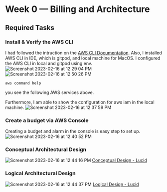 # Week 0 — Billing and Architecture

## Required Tasks

### Install & Verify the AWS CLI

I had followed the intruction on the [AWS CLI Documentation](https://docs.aws.amazon.com/cli/latest/userguide/getting-started-install.html). Also, I installed AWS CLI in IDE, which is gitpod, and local machine for MacOS. I configured the AWS CLI in local and gitpod using env.
![Screenshot 2023-02-16 at 12 29 04 PM](https://user-images.githubusercontent.com/11153290/219479986-4bcef2de-2ba2-4a03-ba44-a6251c717d36.png)
![Screenshot 2023-02-16 at 12 50 26 PM](https://user-images.githubusercontent.com/11153290/219484094-96f41792-44d3-4d0e-bee8-b3007d1b31ff.png)

```
aws command help
```
you see the following AWS services above. 

Furthermore, I am able to show the configuration for aws iam in the local machine. 
![Screenshot 2023-02-16 at 12 37 59 PM](https://user-images.githubusercontent.com/11153290/219481682-4b6d5c3d-5a65-4b6a-b484-76a680f26335.png)

### Create a budget via AWS Console
Creating a budget and alarm in the console is easy step to set up.
![Screenshot 2023-02-16 at 12 40 52 PM](https://user-images.githubusercontent.com/11153290/219482220-d49a9b27-ae27-4274-94b9-7e6589ef90c8.png)

### Conceptual Architectural Design
![Screenshot 2023-02-16 at 12 44 16 PM](https://user-images.githubusercontent.com/11153290/219482809-e54317b7-4eef-472a-a446-ebdeb907a6e5.png)
[Conceptual Design - Lucid](https://lucid.app/lucidchart/7e7c9de6-ec9c-4028-bb74-33819af2f0ed/edit?viewport_loc=-5%2C61%2C1886%2C1413%2C0_0&invitationId=inv_93532eb1-4aa7-4008-9d30-e0f551885970)

### Logical Architectural Design
![Screenshot 2023-02-16 at 12 44 37 PM](https://user-images.githubusercontent.com/11153290/219482820-6429f1df-48ce-4bff-a55b-4b188f71a0fd.png)
[Logical Design - Lucid](https://lucid.app/lucidchart/d0374876-b716-4d97-accc-9e862e503327/edit?viewport_loc=-67%2C77%2C1973%2C1527%2C0_0&invitationId=inv_ed083802-f368-4518-951c-310f9e433599)

